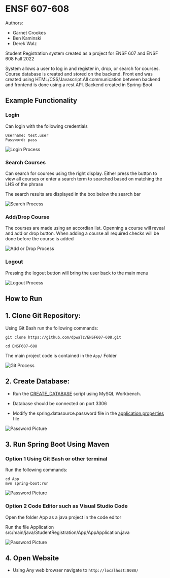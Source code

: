 # ENSF 607-608

Authors:
- Garnet Crookes
- Ben Kaminski
- Derek Walz

Student Registration system created as a project for ENSF 607 and ENSF 608 Fall 2022

System allows a user to log in and register in, drop, or search for courses. Course database is created and stored on the backend. Front end was created using HTML/CSS/Javascript.All communication between backend and frontend is done using a rest API. Backend created in Spring-Boot 

## Example Functionality

### Login 

Can login with the following credentials

```
Username: test.user
Password: pass
```

![Login Process](Documentation/Screenshots/login.png)

### Search Courses

Can search for courses using the right display. Either press the button to view all courses or enter a search term to searched based on matching the LHS of the phrase

The search results are displayed in the box below the search bar

![Search Process](Documentation/Screenshots/search_course.png)

### Add/Drop Course

The courses are made using an accordian list. Openning a course will reveal and add or drop button. When adding a course all required checks will be done before the course is added

![Add or Drop Process](Documentation/Screenshots/add_drop.png)


### Logout

Pressing the logout button will bring the user back to the main menu

![Logout Process](Documentation/Screenshots/add_drop.png)

## How to Run

## 1. Clone Git Repository:
	

Using Git Bash run the following commands:
```
git clone https://github.com/dpwalz/ENSF607-608.git

cd ENSF607-608
``` 
The main project code is contained in the ```App/``` Folder

![Git Process](Documentation/Screenshots/git_process.png)
	

## 2. Create Database:
	
- Run the [CREATE_DATABASE](CREATE_DATABASE.sql) script using MySQL Workbench.

- Database should be connected on port 3306

- Modify the spring.datasource.password file in the [application.properties](/App/src/main/resources/application.properties) file

![Password Picture](Documentation/Screenshots/database_password.png)

## 3. Run Spring Boot Using Maven

### Option 1 Using Git Bash or other terminal

Run the following commands:
```
cd App
mvn spring-boot:run
``` 

![Password Picture](Documentation/Screenshots/run_terminal.png)

### Option 2 Code Editor such as Visual Studio Code

Open the folder App as a java project in the code editor

Run the file Application src/main/java/StudentRegistration/App/AppApplication.java


![Password Picture](Documentation/Screenshots/run_gui.png)

## 4. Open Website

- Using Any web browser navigate to ```http://localhost:8080/```